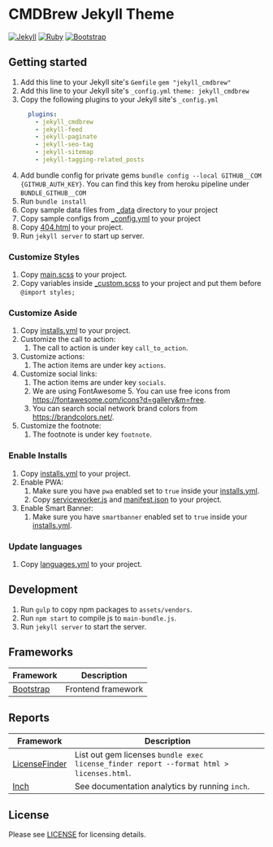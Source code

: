 # CMDBrew Jekyll Theme
[![Jekyll](https://img.shields.io/badge/Jekyll-4.0-%23CB0000)](https://jekyllrb.com/news/2019/08/20/jekyll-4-0-0-released/)
[![Ruby](https://img.shields.io/badge/Ruby->2.3-%23CB0000)](https://www.ruby-lang.org/en/news/2015/12/25/ruby-2-3-0-released/)
[![Bootstrap](https://img.shields.io/badge/Bootstrap-4.3.1-563D7C)](https://getbootstrap.com/)

## Getting started
1. Add this line to your Jekyll site's `Gemfile` `gem "jekyll_cmdbrew"`
1. Add this line to your Jekyll site's `_config.yml` `theme: jekyll_cmdbrew`
1. Copy the following plugins to your Jekyll site's `_config.yml`
    ```yaml
      plugins:
        - jekyll_cmdbrew
        - jekyll-feed
        - jekyll-paginate
        - jekyll-seo-tag
        - jekyll-sitemap
        - jekyll-tagging-related_posts
    ```
1. Add bundle config for private gems `bundle config --local GITHUB__COM {GITHUB_AUTH_KEY}`. You can find this key from heroku pipeline under `BUNDLE_GITHUB__COM`
1. Run `bundle install`
1. Copy sample data files from [_data](_data) directory to your project
1. Copy sample configs from [_config.yml](_config.yml) to your project
1. Copy [404.html](404.html) to your project.
1. Run `jekyll server` to start up server.

### Customize Styles
1. Copy [main.scss](assets/main.scss) to your project.
1. Copy variables inside [_custom.scss](_sass/variables/_custom.scss) to your project and put them before `@import styles;`

### Customize Aside
1. Copy [installs.yml](_data/aside.yml) to your project.
1. Customize the call to action:
    1. The call to action is under key `call_to_action`.
1. Customize actions:
    1. The action items are under key `actions`.
1. Customize social links:
    1. The action items are under key `socials`.
    1. We are using FontAwesome 5. You can use free icons from https://fontawesome.com/icons?d=gallery&m=free.
    1. You can search social network brand colors from https://brandcolors.net/.
1. Customize the footnote:
    1. The footnote is under key `footnote`.

### Enable Installs
1. Copy [installs.yml](_data/installs.yml) to your project.
1. Enable PWA:
    1. Make sure you have `pwa` enabled set to `true` inside your [installs.yml](_data/installs.yml).
    1. Copy [serviceworker.js](serviceworker.js) and [manifest.json](manifest.json) to your project.
1. Enable Smart Banner:
    1. Make sure you have `smartbanner` enabled set to `true` inside your [installs.yml](_data/installs.yml).

### Update languages
1. Copy [languages.yml](_data/languages.yml) to your project.

## Development
1. Run `gulp` to copy npm packages to `assets/vendors`.
1. Run `npm start` to compile js to `main-bundle.js`.
1. Run `jekyll server` to start the server.

## Frameworks
Framework       | Description
----------------| -----------
[Bootstrap]     | Frontend framework

## Reports
Framework       | Description
----------------| -----------
[LicenseFinder] | List out gem licenses `bundle exec license_finder report --format html > licenses.html`.
[Inch]          | See documentation analytics by running `inch`.

[Bootstrap]: https://img.shields.io/badge/Bootstrap-4.3.1-563D7C
[LicenseFinder]: https://github.com/pivotal/LicenseFinder
[Inch]: https://github.com/rrrene/inch

## License
Please see [LICENSE](LICENSE) for licensing details.

